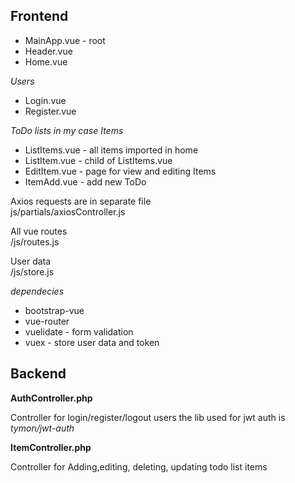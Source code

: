 <h2>Frontend</h2>

<ul>
  <li> MainApp.vue - root</li>
<li>Header.vue</li>
<li>Home.vue</li></ul>
<p><i>Users</i></p>
<ul><li>Login.vue</li>
<li>Register.vue</li>
</ul>

<p><i>ToDo lists in my case Items</i></p>
<ul>
  <li>ListItems.vue - all items imported in home</li>
<li>ListItem.vue - child of ListItems.vue</li>
<li>EditItem.vue - page for view and editing Items</li>
<li>ItemAdd.vue -  add new ToDo</li>
  </ul>
</p>

<p>Axios requests are in separate file <br />
js/partials/axiosController.js
</p>
<p>All vue routes <br />
/js/routes.js
</p>
<p>User data<br />
/js/store.js
</p>
<p><i>dependecies</i></p>
<ul>
  <li>bootstrap-vue</li>
<li>vue-router</li>
<li>vuelidate - form validation</li> 
<li>vuex - store user data and token</li>
  </ul>

<h2>Backend</h2>

<p><b>AuthController.php</b></p>
Controller for login/register/logout users
the lib used for jwt auth is <i>tymon/jwt-auth</i>

<p><b>ItemController.php</b></p>
Controller for Adding,editing, deleting, updating todo list items

